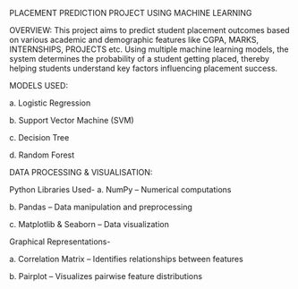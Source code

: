 PLACEMENT PREDICTION PROJECT USING MACHINE LEARNING

OVERVIEW: This project aims to predict student placement outcomes based on various academic and demographic features like CGPA, MARKS, INTERNSHIPS, PROJECTS etc. Using multiple machine learning models, the system determines the probability of a student getting placed, thereby helping students understand key factors influencing placement success.

MODELS USED:

a. Logistic Regression

b. Support Vector Machine (SVM)

c. Decision Tree

d. Random Forest

DATA PROCESSING & VISUALISATION:

Python Libraries Used- 
a. NumPy – Numerical computations

b. Pandas – Data manipulation and preprocessing 
                       
c. Matplotlib & Seaborn – Data visualization

Graphical Representations- 
                       
a. Correlation Matrix – Identifies relationships between features 
                       
b. Pairplot – Visualizes pairwise feature distributions
